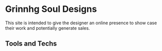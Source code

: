 # Grinnhg Soul Designs

This site is intended to give the designer an online presence to show case their work and potentially generate sales.

## Tools and Techs 